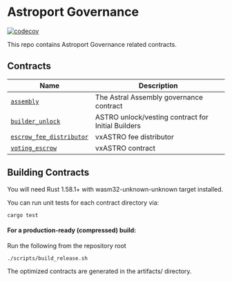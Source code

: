 # Astroport Governance

[![codecov](https://codecov.io/gh/astroport-fi/astroport-governance/branch/main/graph/badge.svg?token=WDA8WEI7MI)](https://codecov.io/gh/astroport-fi/astroport-governance)

This repo contains Astroport Governance related contracts.

## Contracts

| Name                           | Description                      |
| ------------------------------ | -------------------------------- |
| [`assembly`](contracts/assembly) | The Astral Assembly governance contract |
| [`builder_unlock`](contracts/builder_unlock) | ASTRO unlock/vesting contract for Initial Builders |
| [`escrow_fee_distributor`](contracts/escrow_fee_distributor) | vxASTRO fee distributor |
| [`voting_escrow`](contracts/voting_escrow) | vxASTRO contract |

## Building Contracts

You will need Rust 1.58.1+ with wasm32-unknown-unknown target installed.

You can run unit tests for each contract directory via:

```
cargo test
```

#### For a production-ready (compressed) build:
Run the following from the repository root

```
./scripts/build_release.sh
```

The optimized contracts are generated in the artifacts/ directory.
